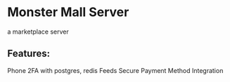# Monster Mall Server

a marketplace server

## Features:

Phone 2FA with postgres, redis
Feeds
Secure Payment Method Integration
